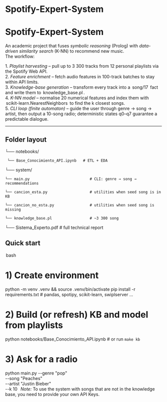 # Spotify-Expert-System
# Spotify-Expert-System
An academic project that fuses *symbolic reasoning* (Prolog) with *data-driven similarity search* (K-NN) to recommend new music.  
The workflow:

1.⁠ ⁠*Playlist harvesting* – pull up to 3 300 tracks from 12 personal playlists via the Spotify Web API.  
2.⁠ ⁠*Feature enrichment* – fetch audio features in 100-track batches to stay within API limits.  
3.⁠ ⁠*Knowledge-base generation* – transform every track into a ⁠ song/17 ⁠ fact and write them to ⁠ knowledge_base.pl ⁠.  
4.⁠ ⁠*K-NN model* – normalise 20 numerical features and index them with ⁠ scikit-learn.NearestNeighbors ⁠ to find the k closest songs.  
5.⁠ ⁠*CLI loop (finite automaton)* – guide the user through genre → song → artist, then output a 10-song radio; deterministic states q0–q7 guarantee a predictable dialogue.

---

## Folder layout
└── notebooks/

     └── Base_Conocimiento_API.ipynb   # ETL + EDA

└── system/

    └── main.py                           # CLI: genre → song → recommendations

    └── cancion_esta.py                   # utilities when seed song is in KB

    └── cancion_no_esta.py                # utilities when seed song is missing

    └── knowledge_base.pl                 # ~3 300 song

└── Sistema_Experto.pdf               # full technical report

## Quick start

⁠ bash
# 1) Create environment
python -m venv .venv && source .venv/bin/activate
pip install -r requirements.txt   # pandas, spotipy, scikit-learn, swiplserver …

# 2) Build (or refresh) KB and model from playlists
python notebooks/Base_Conocimiento_API.ipynb   # or run `make kb`

# 3) Ask for a radio
python main.py --genre "pop" \
               --song  "Peaches" \
               --artist "Justin Bieber" \
               --k 10
 ⁠
*Note:* To use the system with songs that are not in the knowledge base, you need to provide your own API Keys.